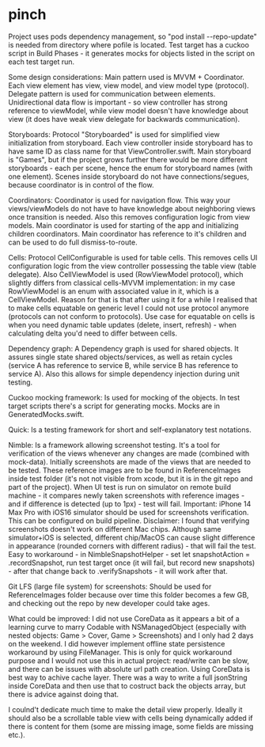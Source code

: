 # pinch

Project uses pods dependency management, so "pod install --repo-update" is needed from directory where pofile is located. 
Test target has a cuckoo script in Build Phases - it generates mocks for objects listed in the script on each test target run.

Some design considerations:
Main pattern used is MVVM + Coordinator. Each view element has view, view model, and view model type (protocol). Delegate pattern is used for communication between elements. Unidirectional data flow is important - so view controller has strong reference to viewModel, while view model doesn't have knowledge about view (it does have weak view delegate for backwards communication). 

Storyboards:
Protocol "Storyboarded" is used for simplified view initialization from storyboard. Each view controller inside storyboard has to have same ID as class name for that ViewController.swift.
Main storyboard is "Games", but if the project grows further there would be more different storyboards - each per scene, hence the enum for storyboard names (with one element). Scenes inside storyboard do not have connections/segues, because coordinator is in control of the flow.

Coordinators: 
Coordinator is used for navigation flow. This way your views/viewModels do not have to have knowledge about neighboring views once transition is needed. 
Also this removes configuration logic from view models. 
Main coordinator is used for starting of the app and initializing children coordinators. Main coordinator has reference to it's children and can be used to do full dismiss-to-route.

Cells:
Protocol CellConfigurable is used for table cells. This removes cells UI configuration logic from the view controller possessing the table view (table delegate). Also CellViewModel is used (RowViewModel protocol), which slightly differs from classical cells-MVVM implementation: in my case RowViewModel is an enum with associated value in it, which is a CellViewModel. Reason for that is that after using it for a while I realised that to make cells equatable on generic level I could not use protocol anymore (protocols can not conform to protocols). Use case for equatable on cells is when you need dynamic table updates (delete, insert, refresh) - when calculating delta you'd need to differ between cells.

Dependency graph:
A Dependency graph is used for shared objects. It assures single state shared objects/services, as well as retain cycles (service A has reference to service B, while service B has reference to service A). Also this allows for simple dependency injection during unit testing.

Cuckoo mocking framework:
Is used for mocking of the objects. In test target scripts there's a script for generating mocks. Mocks are in GeneratedMocks.swift.  

Quick:
Is a testing framework for short and self-explanatory test notations.

Nimble: 
Is a framework allowing screenshot testing. It's a tool for verification of the views whenever any changes are made (combined with mock-data). Initially 
screenshots are made of the views that are needed to be tested. These reference images are to be found in ReferenceImages inside test folder (it's not not visible from xcode, but it is in the git repo and part of the project). When UI test is run on simulator on remote build machine - it compares newly taken screenshots with reference images - and if difference is detected (up to 1px) - test will fail.
Important: iPhone 14 Max Pro with iOS16 simulator should be used for screenshots verification. This can be configured on build pipeline.
Disclaimer: I found that verifying screenshots doesn't work on different Mac chips. Although same simulator+iOS is selected, different chip/MacOS can cause slight difference in appearance (rounded corners with different radius) - that will fail the test. Easy to workaround - in NimbleSnapshotHelper - set 
let snapshotAction = .recordSnapshot, run test target once (it will fail, but record new snapshots) - after that change back to .verifySnapshots - it will work after that. 

Git LFS (large file system) for screenshots:
Should be used for ReferenceImages folder because over time this folder becomes a few GB, and checking out the repo by new developer could take ages. 

What could be improved:
I did not use CoreData as it appears a bit of a learning curve to marry Codable with NSManagedObject (especially with nested objects: Game > Cover, Game > Screenshots) and I only had 2 days on the weekend. I did however implement offline state persistence workaround by using FileManager. This is only for quick workaround purpose and I would not use this in actual project: read/write can be slow, and there can be issues with absolute url path creation. 
Using CoreData is best way to achive cache layer. There was a way to write a full jsonString inside CoreData and then use that to costruct back the objects array, but there is advice against doing that. 

I coulnd't dedicate much time to make the detail view properly. Ideally it should also be a scrollable table view with cells being dynamically added if there is content for them (some are missing image, some fields are missing etc.).


